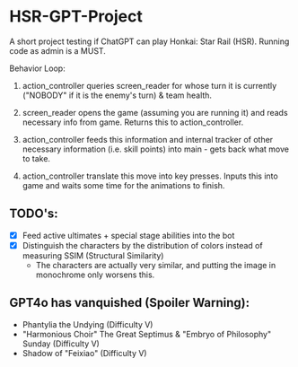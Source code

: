 # HSR-GPT-Project
 A short project testing if ChatGPT can play Honkai: Star Rail (HSR).
 Running code as admin is a MUST.

Behavior Loop:

1. action_controller queries screen_reader for whose turn it is currently ("NOBODY" if it is the enemy's turn) & team health.

2. screen_reader opens the game (assuming you are running it) and reads necessary info from game. Returns this to action_controller.

3. action_controller feeds this information and internal tracker of other necessary information (i.e. skill points) into main - gets back what move to take.

4. action_controller translate this move into key presses. Inputs this into game and waits some time for the animations to finish.

## TODO's:
- [x] Feed active ultimates + special stage abilities into the bot
- [X] Distinguish the characters by the distribution of colors instead of measuring SSIM (Structural Similarity)
    * The characters are actually very similar, and putting the image in monochrome only worsens this. 

## GPT4o has vanquished (Spoiler Warning):
- Phantylia the Undying (Difficulty V)
- "Harmonious Choir" The Great Septimus & "Embryo of Philosophy" Sunday (Difficulty V)
- Shadow of "Feixiao" (Difficulty V)